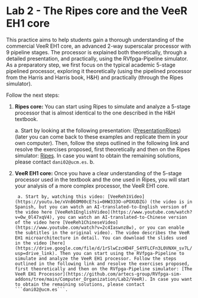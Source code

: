# Lab 2 - The Ripes core and the VeeR EH1 core
This practice aims to help students gain a thorough understanding of the commercial VeeR EH1 core, an advanced 2-way superscalar processor with 9 pipeline stages. The processor is explained both theoretically, through a detailed presentation, and practically, using the RVfpga-Pipeline simulator. As a preparatory step, we first focus on the typical academic 5-stage pipelined processor, exploring it theoretically (using the pipelined processor from the Harris and Harris book, H&H) and practically (through the Ripes simulator). 

Follow the next steps:

1. **Ripes core:** You can start using Ripes to simulate and analyze a 5-stage processor that is almost identical to the one described in the H&H textbook.

    a. Start by looking at the following presentation: ([PresentationRipes](https://drive.google.com/file/d/1Kp8tLvgPFU7XpWsejzSSrwixkmXE5mjL/view?usp=drive_link)) (later you can come back to these examples and replicate them in your own computer). Then, follow the steps outlined in the following link and resolve the exercises proposed, first theoretically and then on the Ripes simulator: [Ripes](https://github.com/artecs-group/RVfpga-sim-addons/tree/main/Computer_Organization/Lab2/Ripes). In case you want to obtain the remaining solutions, please contact ```dani02@ucm.es```.
   b. 


3. **VeeR EH1 core:** Once you have a clear understanding of the 5-stage processor used in the textbook and the one used in Ripes, you will start your analysis of a more complex processor, the VeeR EH1 core.
  
        a. Start by, watching this video: [VeeReh1Video](https://youtu.be/xVnB6OM00cE?si=0HW333O-oPOXUDZG) (the video is in Spanish, but you can watch an AI-translated-to-English version of the video here [VeeReh1EnglishVideo](https://www.youtube.com/watch?v=Ow_0l47xqV4), you can watch an AI-translated-to-Chinese version of the video here [VeeReh1ChineseVideo](https://www.youtube.com/watch?v=2c4Iaswnz8w), or you can enable the subtitles in the original video). The video describes the VeeR EH1 microarchitecture in detail. You can download the slides used in the video [here](https://drive.google.com/file/d/1rSlwCzcHD4F_S4YFLCFn3L0VNXH_sv7L/view?usp=drive_link). Then you can start using the RVfpga-Pipeline to simulate and analyze the VeeR EH1 processor. Follow the steps outlined in the following link and resolve the exercises proposed, first theoretically and then on the RVfpga-Pipeline simulator: [The VeeR EH1 Processor](https://github.com/artecs-group/RVfpga-sim-addons/tree/main/Computer_Organization/Lab2/VeeR). In case you want to obtain the remaining solutions, please contact ```dani02@ucm.es```.

